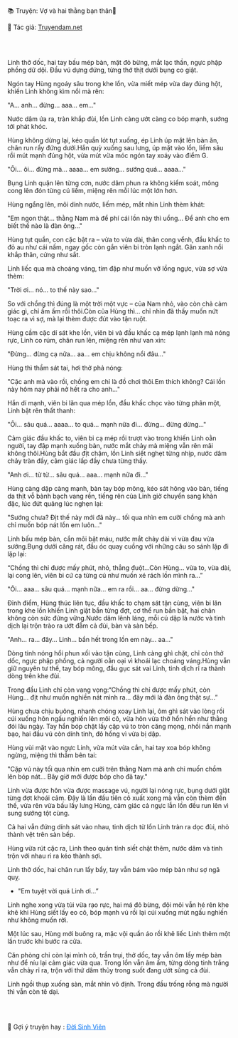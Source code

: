 📚 Truyện: Vợ và hai thằng bạn thân🔞 
<br>
<p>📖 Tác giả: <a href="https://truyendam.net" target="_blank" title="Truyện sex người lớn, truyện 18+ tại Truyendam.net">Truyendam.net</a></p>
<br></br>

Linh thở dốc, hai tay bấu mép bàn, mặt đỏ bừng, mắt lạc thần, ngực phập phồng dữ dội. Đầu vú dựng đứng, từng thớ thịt dưới bụng co giật.

Ngón tay Hùng ngoáy sâu trong khe lồn, vừa miết mép vừa day đúng hột, khiến Linh không kìm nổi mà rên:

"A… anh… đừng… aaa… em…"

Nước dâm ứa ra, tràn khắp đùi, lồn Linh càng ướt càng co bóp mạnh, sướng tới phát khóc.

Hùng không dừng lại, kéo quần lót tụt xuống, ép Linh úp mặt lên bàn ăn, chân run rẩy đứng dưới.Hắn quỳ xuống sau lưng, úp mặt vào lồn, liếm sâu rồi mút mạnh đúng hột, vừa mút vừa móc ngón tay xoáy vào điểm G.

"Ôi… ôi… đừng mà… aaaa… em sướng… sướng quá… aaaa…"

Bụng Linh quặn lên từng cơn, nước dâm phun ra không kiểm soát, mông cong lên đón từng cú liếm, miệng rên mỗi lúc một lớn hơn.

Hùng ngẩng lên, môi dính nước, liếm mép, mắt nhìn Linh thèm khát:

"Em ngon thật… thằng Nam mà để phí cái lồn này thì uổng… Để anh cho em biết thế nào là đàn ông…"

Hùng tụt quần, con cặc bật ra – vừa to vừa dài, thân cong vểnh, đầu khấc to đỏ au như cái nấm, ngay gốc còn gắn viên bi tròn lạnh ngắt. Gân xanh nổi khắp thân, cứng như sắt.

Linh liếc qua mà choáng váng, tim đập như muốn vỡ lồng ngực, vừa sợ vừa thèm:

"Trời ơi… nó… to thế này sao…"

So với chồng thì đúng là một trời một vực – của Nam nhỏ, vào còn chả cảm giác gì, chỉ ấm ấm rồi thôi.Còn của Hùng thì… chỉ nhìn đã thấy muốn nứt toạc ra vì sợ, mà lại thèm được đút vào tận ruột.

Hùng cầm cặc dí sát khe lồn, viên bi và đầu khấc cạ mép lạnh lạnh mà nóng rực, Linh co rúm, chân run lên, miệng rên như van xin:

"Đừng… đừng cạ nữa… aa… em chịu không nổi đâu…"

Hùng thì thầm sát tai, hơi thở phả nóng:

"Cặc anh mà vào rồi, chồng em chỉ là đồ chơi thôi.Em thích không? Cái lồn này hôm nay phải nở hết ra cho anh…"

Hắn dí mạnh, viên bi lăn qua mép lồn, đầu khấc chọc vào từng phân một, Linh bật rên thất thanh:

"Ôi… sâu quá… aaaa… to quá… mạnh nữa đi… đừng… đừng dừng…"

Cảm giác đầu khấc to, viên bi cạ mép rồi trượt vào trong khiến Linh oằn người, tay đập mạnh xuống bàn, nước mắt chảy mà miệng vẫn rên mãi không thôi.Hùng bắt đầu địt chậm, lồn Linh siết nghẹt từng nhịp, nước dâm chảy tràn đầy, cảm giác lấp đầy chưa từng thấy.

"Anh ơi… từ từ… sâu quá… aaa… mạnh nữa đi…"

Hùng càng dập càng mạnh, bàn tay bóp mông, kéo sát hông vào bàn, tiếng da thịt vỗ bành bạch vang rền, tiếng rên của Linh giờ chuyển sang khàn đặc, lúc đứt quãng lúc nghẹn lại:

"Sướng chưa? Địt thế này mới đã này… tối qua nhìn em cưỡi chồng mà anh chỉ muốn bóp nát lồn em luôn…"

Linh bấu mép bàn, cắn môi bật máu, nước mắt chảy dài vì vừa đau vừa sướng.Bụng dưới căng rát, đầu óc quay cuồng với những câu so sánh lặp đi lặp lại:

“Chồng thì chỉ được mấy phút, nhỏ, thẳng đuột…Còn Hùng… vừa to, vừa dài, lại cong lên, viên bi cứ cạ từng cú như muốn xé rách lồn mình ra…”

"Ôi… aaa… sâu quá… mạnh nữa… em ra rồi… aa… đừng dừng…"

Đỉnh điểm, Hùng thúc liên tục, đầu khấc to chạm sát tận cùng, viên bi lăn trong khe lồn khiến Linh giật bắn từng đợt, cơ thể run bần bật, hai chân không còn sức đứng vững.Nước dâm lênh láng, mỗi cú dập là nước và tinh dịch lại trộn trào ra ướt đẫm cả đùi, bàn và sàn bếp.

"Anh… ra… đây… Linh… bắn hết trong lồn em này… aa…"

Dòng tinh nóng hổi phun xối vào tận cùng, Linh càng ghì chặt, chỉ còn thở dốc, ngực phập phồng, cả người oằn oại vì khoái lạc choáng váng.Hùng vẫn giữ nguyên tư thế, tay bóp mông, đầu gục sát vai Linh, tinh dịch rỉ ra thành dòng trên khe đùi.

Trong đầu Linh chỉ còn vang vọng:“Chồng thì chỉ được mấy phút, còn Hùng… địt như muốn nghiền nát mình ra… đây mới là đàn ông thật sự…”

Hùng chưa chịu buông, nhanh chóng xoay Linh lại, ôm ghì sát vào lòng rồi cúi xuống hôn ngấu nghiến lên môi cô, vừa hôn vừa thở hổn hển như thằng đói lâu ngày. Tay hắn bóp chặt lấy cặp vú to tròn căng mọng, nhồi nắn mạnh bạo, hai đầu vú còn dính tinh, đỏ hồng vì vừa bị dập.

Hùng vùi mặt vào ngực Linh, vừa mút vừa cắn, hai tay xoa bóp không ngừng, miệng thì thầm bên tai:

"Cặp vú này tối qua nhìn em cưỡi trên thằng Nam mà anh chỉ muốn chồm lên bóp nát... Bây giờ mới được bóp cho đã tay."

Linh vừa được hôn vừa được massage vú, người lại nóng rực, bụng dưới giật từng đợt khoái cảm. Đây là lần đầu tiên cô xuất xong mà vẫn còn thèm đến thế, vừa rên vừa bấu lấy lưng Hùng, cảm giác cả ngực lẫn lồn đều run lên vì sung sướng tột cùng.

Cả hai vẫn đứng dính sát vào nhau, tinh dịch từ lồn Linh tràn ra dọc đùi, nhỏ thành vệt trên sàn bếp.  

Hùng vừa rút cặc ra, Linh theo quán tính siết chặt thêm, nước dâm và tinh trộn với nhau rỉ ra kéo thành sợi.  

Linh thở dốc, hai chân run lẩy bẩy, tay vẫn bám vào mép bàn như sợ ngã quỵ.



- "Em tuyệt vời quá Linh ơi…”



Linh nghe xong vừa tủi vừa rạo rực, hai má đỏ bừng, đôi môi vẫn hé rên khe khẽ khi Hùng siết lấy eo cô, bóp mạnh vú rồi lại cúi xuống mút ngấu nghiến như không muốn rời.

Một lúc sau, Hùng mới buông ra, mặc vội quần áo rồi khẽ liếc Linh thêm một lần trước khi bước ra cửa.

Căn phòng chỉ còn lại mình cô, trần trụi, thở dốc, tay vẫn ôm lấy mép bàn như để níu lại cảm giác vừa qua. Trong lồn vẫn âm ấm, từng dòng tinh trắng vẫn chảy rỉ ra, trộn với thứ dâm thủy trong suốt đang ướt sũng cả đùi.

Linh ngồi thụp xuống sàn, mắt nhìn vô định. Trong đầu trống rỗng mà người thì vẫn còn tê dại. 
<!-- truyện sex POV chồng, vợ lên đỉnh, sex quay lén, cảnh nóng vợ bị chén, group sex Việt, truyện sex dài tập, sex bạn thân chồng, truyện sex khiêu dâm, truyện người lớn, Truyendam.net -->
<br></br>
<p>
  📢 Gợi ý truyện hay : 
  <a href="https://truyendam.net/truyen/doi-sinh-vien" 
     target="_blank" 
     title="Truyện sex người lớn, truyện 18+ tại Truyendam.net"
     style="text-decoration: underline; color: #0070f3;"
  >
    Đời Sinh Viên
  </a>
</p>
